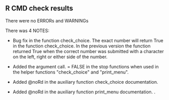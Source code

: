## R CMD check results
There were no ERRORs and WARNINGs

There was 4 NOTES:

* Bug fix in the function check_choice.  The exact number will return True in the function check_choice.  In the previous version the function returned True when the correct number was submitted with a character on the left, right or either side of the number. 

* Added the argument call. = FALSE in the stop functions when used in the helper functions "check_choice" and "print_menu".

* Added @noRd in the auxiliary function check_choice documentation.

* Added @noRd in the auxiliary function print_menu documentation.
.
